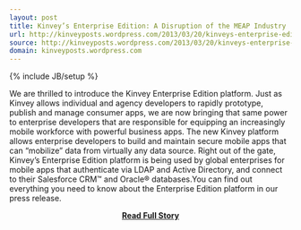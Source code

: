 ```yaml
---
layout: post
title: Kinvey’s Enterprise Edition: A Disruption of the MEAP Industry
url: http://kinveyposts.wordpress.com/2013/03/20/kinveys-enterprise-edition-a-disruption-of-the-meap-industry-2/
source: http://kinveyposts.wordpress.com/2013/03/20/kinveys-enterprise-edition-a-disruption-of-the-meap-industry-2/
domain: kinveyposts.wordpress.com
---
```

{% include JB/setup %}<p>We are thrilled to introduce the Kinvey Enterprise Edition platform. Just as Kinvey allows individual and agency developers to rapidly prototype, publish and manage consumer apps, we are now bringing that same power to enterprise developers that are responsible for equipping an increasingly mobile workforce with powerful business apps. The new Kinvey platform allows enterprise developers to build and maintain secure mobile apps that can “mobilize” data from virtually any data source. Right out of the gate, Kinvey’s Enterprise Edition platform is being used by global enterprises for mobile apps that authenticate via LDAP and Active Directory, and connect to their Salesforce CRM™ and Oracle® databases.You can find out everything you need to know about the Enterprise Edition platform in our press release.</p>
<center><p><a href="http://kinveyposts.wordpress.com/2013/03/20/kinveys-enterprise-edition-a-disruption-of-the-meap-industry-2/" style='padding:25px; font-sze:18px; font-weight: bold;'>Read Full Story</a></p></center>
